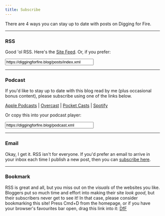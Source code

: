 ```yaml
---
title: Subscribe
---
```


There are 4 ways you can stay up to date with posts on Digging for Fire.

---

### RSS

Good 'ol RSS. Here's the [Site Feed](/posts/index.xml). Or, if you prefer:

<input type="text" value="https://diggingforfire.blog/posts/index.xml" readonly="readonly" style="width: 18rem; user-select: all;" />

---
 
 ### Podcast
 
If you'd like to stay up to date with this blog read by me (plus occasional bonus content), please subscribe using one of the links below.
 
 [Apple Podcasts](https://podcasts.apple.com/us/podcast/digging-for-fire/id1791405915) | [Overcast](https://overcast.fm/itunes1791405915/) | [Pocket Casts](https://pocketcasts.com/podcast/1791405915) | [Spotify](https://open.spotify.com/show/0JFoRj2xrfAzlKlqUQhIvJ)
 
 Or copy this into your podcast player:
 
 <input type="text" value="https://diggingforfire.blog/podcast.xml" readonly="readonly" style="width: 18rem; user-select: all;" />
 
 ---
 
### Email

Okay, I get it. RSS isn't for everyone. If you'd prefer an email to arrive in your inbox each time I publish a new post, then you can [subscribe here](https://buttondown.com/saadia).

---

### Bookmark

RSS is great and all, but you miss out on the *visuals* of the websites you like. Bloggers put so much time and effort into making their site *look good*, but their subscribers never get to see it! In that case, please consider bookmarking this site! Press Cmd+D from the homepage, or if you have your browser's favourites bar open, drag this link into it: [DfF](https://diggingforfire.blog/)
 